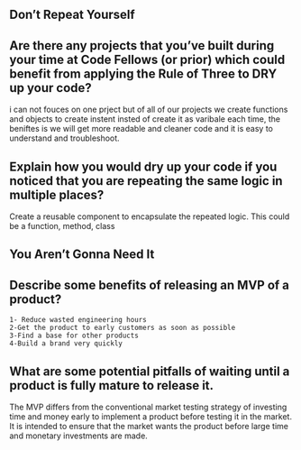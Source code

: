 ## Don’t Repeat Yourself
## Are there any projects that you’ve built during your time at Code Fellows (or prior) which could benefit from applying the Rule of Three to DRY up your code?

i can not fouces on one prject but of all of our projects we create functions and objects
to create instent insted of create it as varibale each time, the beniftes is we will get 
more readable and cleaner code and it is easy to understand and troubleshoot.

## Explain how you would dry up your code if you noticed that you are repeating the same logic in multiple places?
Create a reusable component to encapsulate the repeated logic. This could be a function, method, class

## You Aren’t Gonna Need It 

## Describe some benefits of releasing an MVP of a product?

    1- Reduce wasted engineering hours
    2-Get the product to early customers as soon as possible
    3-Find a base for other products
    4-Build a brand very quickly
## What are some potential pitfalls of waiting until a product is fully mature to release it.
The MVP differs from the conventional market testing strategy of investing time and money early to implement a product before testing it in the market. It is intended to ensure that the market wants the product before large time and monetary investments are made. 

